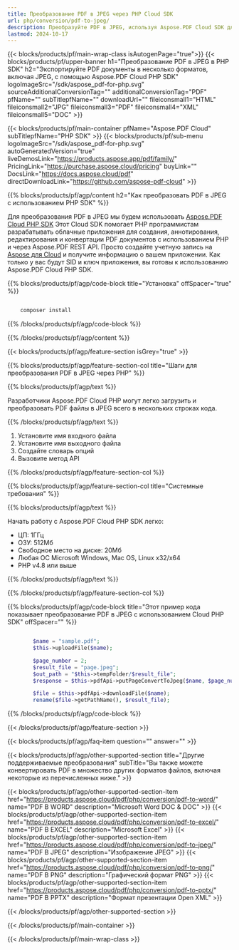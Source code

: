 ```yaml
---
title: Преобразование PDF в JPEG через PHP Cloud SDK
url: php/conversion/pdf-to-jpeg/
description: Преобразуйте PDF в JPEG, используя Aspose.PDF Cloud SDK для PHP. Создавайте высококачественные изображения из документов.
lastmod: 2024-10-17
---
```


{{< blocks/products/pf/main-wrap-class isAutogenPage="true">}}
{{< blocks/products/pf/upper-banner h1="Преобразование PDF в JPEG в PHP SDK" h2="Экспортируйте PDF документы в несколько форматов, включая JPEG, с помощью Aspose.PDF Cloud PHP SDK" logoImageSrc="/sdk/aspose_pdf-for-php.svg" sourceAdditionalConversionTag="" additionalConversionTag="PDF" pfName="" subTitlepfName="" downloadUrl="" fileiconsmall1="HTML" fileiconsmall2="JPG" fileiconsmall3="PDF" fileiconsmall4="XML" fileiconsmall5="DOC" >}}

{{< blocks/products/pf/main-container pfName="Aspose.PDF Cloud" subTitlepfName="PHP SDK" >}}
{{< blocks/products/pf/sub-menu logoImageSrc="/sdk/aspose_pdf-for-php.svg"
autoGeneratedVersion="true"
liveDemosLink="https://products.aspose.app/pdf/family/" PricingLink="https://purchase.aspose.cloud/pricing" buyLink="" DocsLink="https://docs.aspose.cloud/pdf"  directDownloadLink="https://github.com/aspose-pdf-cloud" >}}

{{% blocks/products/pf/agp/content h2="Как преобразовать PDF в JPEG с использованием PHP SDK" %}}

Для преобразования PDF в JPEG мы будем использовать
[Aspose.PDF Cloud PHP SDK](https://products.aspose.cloud/pdf/php/)
Этот Cloud SDK помогает PHP программистам разрабатывать облачные приложения для создания, аннотирования, редактирования и конвертации PDF документов с использованием PHP и через Aspose.PDF REST API. Просто создайте учетную запись на [Aspose для Cloud](https://dashboard.aspose.cloud/#/apps) и получите информацию о вашем приложении. Как только у вас будут SID и ключ приложения, вы готовы к использованию Aspose.PDF Cloud PHP SDK.

{{% blocks/products/pf/agp/code-block title="Установка" offSpacer="true" %}}

```bash

    composer install

```

{{% /blocks/products/pf/agp/code-block %}}

{{% /blocks/products/pf/agp/content %}}

{{< blocks/products/pf/agp/feature-section isGrey="true" >}}

{{% blocks/products/pf/agp/feature-section-col title="Шаги для преобразования PDF в JPEG через PHP" %}}

{{% blocks/products/pf/agp/text %}}

Разработчики Aspose.PDF Cloud PHP могут легко загрузить и преобразовать PDF файлы в JPEG всего в нескольких строках кода.

{{% /blocks/products/pf/agp/text %}}

1. Установите имя входного файла
1. Установите имя выходного файла
1. Создайте словарь опций
1. Вызовите метод API

{{% /blocks/products/pf/agp/feature-section-col %}}

{{% blocks/products/pf/agp/feature-section-col title="Системные требования" %}}

{{% blocks/products/pf/agp/text %}}

Начать работу с Aspose.PDF Cloud PHP SDK легко:

* ЦП: 1ГГц
* ОЗУ: 512Мб
* Свободное место на диске: 20Мб
* Любая ОС Microsoft Windows, Mac OS, Linux x32/x64
* PHP v4.8 или выше

{{% /blocks/products/pf/agp/text %}}

{{% /blocks/products/pf/agp/feature-section-col %}}

{{% blocks/products/pf/agp/code-block title="Этот пример кода показывает преобразование PDF в JPEG с использованием Cloud PHP SDK" offSpacer="" %}}

```php

        $name = "sample.pdf";
        $this->uploadFile($name);

        $page_number = 2;
        $result_file = "page.jpeg";
        $out_path = "$this->tempFolder/$result_file";
        $response = $this->pdfApi->putPageConvertToJpeg($name, $page_number, $out_path, $width = null, $height = null, $folder = $this->tempFolder);    

        $file = $this->pdfApi->downloadFile($name);
        rename($file->getPathName(), $result_file);
```

{{% /blocks/products/pf/agp/code-block %}}

{{< /blocks/products/pf/agp/feature-section >}}

{{< blocks/products/pf/agp/faq-item question="" answer="" >}}

{{< blocks/products/pf/agp/other-supported-section title="Другие поддерживаемые преобразования" subTitle="Вы также можете конвертировать PDF в множество других форматов файлов, включая некоторые из перечисленных ниже." >}}

{{< blocks/products/pf/agp/other-supported-section-item href="https://products.aspose.cloud/pdf/php/conversion/pdf-to-word/" name="PDF В WORD" description="Microsoft Word DOC & DOC" >}}
{{< blocks/products/pf/agp/other-supported-section-item href="https://products.aspose.cloud/pdf/php/conversion/pdf-to-excel/" name="PDF В EXCEL" description="Microsoft Excel" >}}
{{< blocks/products/pf/agp/other-supported-section-item href="https://products.aspose.cloud/pdf/php/conversion/pdf-to-jpeg/" name="PDF В JPEG" description="Изображение JPEG" >}}
{{< blocks/products/pf/agp/other-supported-section-item href="https://products.aspose.cloud/pdf/php/conversion/pdf-to-png/" name="PDF В PNG" description="Графический формат PNG" >}}
{{< blocks/products/pf/agp/other-supported-section-item href="https://products.aspose.cloud/pdf/php/conversion/pdf-to-pptx/" name="PDF В PPTX" description="Формат презентации Open XML" >}}

{{< /blocks/products/pf/agp/other-supported-section >}}

{{< /blocks/products/pf/main-container >}}

{{< /blocks/products/pf/main-wrap-class >}}



